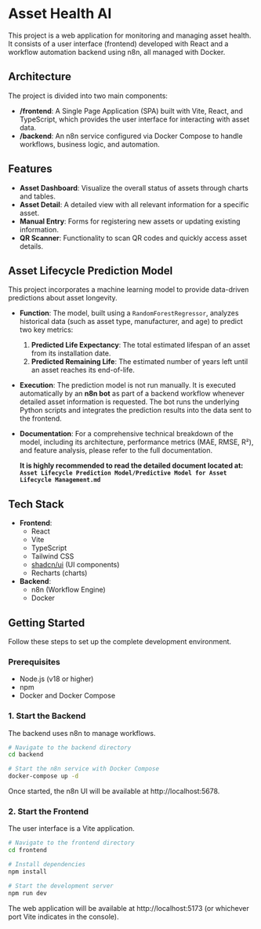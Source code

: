 # Asset Health AI

This project is a web application for monitoring and managing asset health. It consists of a user interface (frontend) developed with React and a workflow automation backend using n8n, all managed with Docker.

## Architecture

The project is divided into two main components:

-   **/frontend**: A Single Page Application (SPA) built with Vite, React, and TypeScript, which provides the user interface for interacting with asset data.
-   **/backend**: An n8n service configured via Docker Compose to handle workflows, business logic, and automation.

## Features

-   **Asset Dashboard**: Visualize the overall status of assets through charts and tables.
-   **Asset Detail**: A detailed view with all relevant information for a specific asset.
-   **Manual Entry**: Forms for registering new assets or updating existing information.
-   **QR Scanner**: Functionality to scan QR codes and quickly access asset details.

## Asset Lifecycle Prediction Model

This project incorporates a machine learning model to provide data-driven predictions about asset longevity.

-   **Function**: The model, built using a `RandomForestRegressor`, analyzes historical data (such as asset type, manufacturer, and age) to predict two key metrics:
    1.  **Predicted Life Expectancy**: The total estimated lifespan of an asset from its installation date.
    2.  **Predicted Remaining Life**: The estimated number of years left until an asset reaches its end-of-life.

-   **Execution**: The prediction model is not run manually. It is executed automatically by an **n8n bot** as part of a backend workflow whenever detailed asset information is requested. The bot runs the underlying Python scripts and integrates the prediction results into the data sent to the frontend.

-   **Documentation**: For a comprehensive technical breakdown of the model, including its architecture, performance metrics (MAE, RMSE, R²), and feature analysis, please refer to the full documentation.

    **It is highly recommended to read the detailed document located at: `Asset Lifecycle Prediction Model/Predictive Model for Asset Lifecycle Management.md`**

## Tech Stack

-   **Frontend**:
    -   React
    -   Vite
    -   TypeScript
    -   Tailwind CSS
    -   [shadcn/ui](https://ui.shadcn.com/) (UI components)
    -   Recharts (charts)
-   **Backend**:
    -   n8n (Workflow Engine)
    -   Docker

## Getting Started

Follow these steps to set up the complete development environment.

### Prerequisites

-   Node.js (v18 or higher)
-   npm
-   Docker and Docker Compose

### 1. Start the Backend

The backend uses n8n to manage workflows.

```bash
# Navigate to the backend directory
cd backend

# Start the n8n service with Docker Compose
docker-compose up -d
```
Once started, the n8n UI will be available at http://localhost:5678.
### 2. Start the Frontend
The user interface is a Vite application.

```bash
# Navigate to the frontend directory
cd frontend

# Install dependencies
npm install

# Start the development server
npm run dev
```

The web application will be available at http://localhost:5173 (or whichever port Vite indicates in the console).
